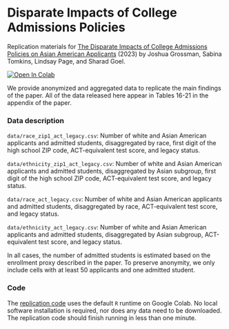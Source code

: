 # Disparate Impacts of College Admissions Policies

Replication materials for [The Disparate Impacts of College Admissions Policies on Asian American Applicants](https://www.nber.org/papers/w31527) (2023) by Joshua Grossman, Sabina Tomkins, Lindsay Page, and Sharad Goel.

[![Open In Colab](https://colab.research.google.com/assets/colab-badge.svg)](https://colab.research.google.com/github/joshuagrossman/asian-admission-di/blob/main/replication.ipynb)

We provide anonymized and aggregated data to replicate the main findings of the paper. All of the data released here appear in Tables 16-21 in the appendix of the paper.

### Data description
`data/race_zip1_act_legacy.csv`: Number of white and Asian American applicants and admitted students, disaggregated by race, first digit of the high school ZIP code, ACT-equivalent test score, and legacy status.

`data/ethnicity_zip1_act_legacy.csv`: Number of white and Asian American applicants and admitted students, disaggregated by Asian subgroup, first digit of the high school ZIP code, ACT-equivalent test score, and legacy status.

`data/race_act_legacy.csv`: Number of white and Asian American applicants and admitted students, disaggregated by race, ACT-equivalent test score, and legacy status.

`data/ethnicity_act_legacy.csv`: Number of white and Asian American applicants and admitted students, disaggregated by Asian subgroup, ACT-equivalent test score, and legacy status.

In all cases, the number of admitted students is estimated based on the enrollment proxy described in the paper. To preserve anonymity, we only include cells with at least 50 applicants and one admitted student. 

### Code

The [replication code](https://colab.research.google.com/github/joshuagrossman/asian-admission-di/blob/master/replication.ipynb) uses the default `R` runtime on Google Colab. 
No local software installation is required, nor does any data need to be downloaded. 
The replication code should finish running in less than one minute. 
